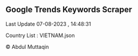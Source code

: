 

## Google Trends Keywords Scraper 
 
Last Update 07-08-2023 , 14:48:31

Country List :
VIETNAM.json



© Abdul Muttaqin 
